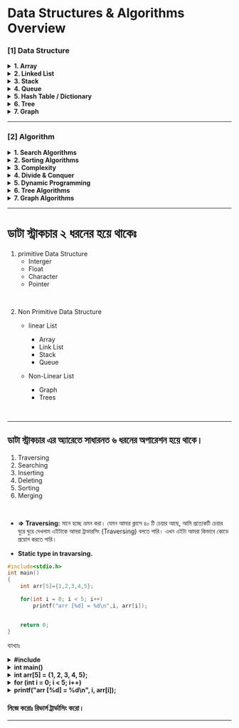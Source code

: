 # Data Structures & Algorithms Overview

### [1] Data Structure

<details>
<summary><strong>1. Array</strong></summary>

- Insert data  
- Delete data  
- Sorting data  
- Change array data  

</details>

<details>
<summary><strong>2. Linked List</strong></summary>

- Singly  
- Doubly  
- Circular  

</details>

<details>
<summary><strong>3. Stack</strong></summary>

- LIFO → <code>Last In First Out</code>  

</details>

<details>
<summary><strong>4. Queue</strong></summary>

- FIFO → <code>First In First Out</code>  
- Enqueue → Add Object  
- Dequeue → Remove Object  
- Priority Queue  

</details>

<details>
<summary><strong>5. Hash Table / Dictionary</strong></summary>

- Hashing Search  

</details>

<details>
<summary><strong>6. Tree</strong></summary>

- Binary Search Tree  

</details>

<details>
<summary><strong>7. Graph</strong></summary>

- Representation  
- Traversal  

</details>

---

### [2] Algorithm

<details>
<summary><strong>1. Search Algorithms</strong></summary>

- Linear Search  
- Binary Search  

</details>

<details>
<summary><strong>2. Sorting Algorithms</strong></summary>

- Bubble Sort  
- Selection Sort  
- Insertion Sort  
- Merge Sort  
- Quick Sort  

</details>

<details>
<summary><strong>3. Complexity</strong></summary>

- Big O Notation  
- Space Complexity  

</details>

<details>
<summary><strong>4. Divide & Conquer</strong></summary>
</details>

<details>
<summary><strong>5. Dynamic Programming</strong></summary>
</details>

<details>
<summary><strong>6. Tree Algorithms</strong></summary>

- BFS (Breadth-First Search)  
- DFS (Depth-First Search)  

</details>

<details>
<summary><strong>7. Graph Algorithms</strong></summary>

- Bellman-Ford Algorithm  

</details>

----

# ডাটা স্ট্রাকচার ২ ধরনের হয়ে থাকেঃ

1. primitive Data Structure 
    - Interger
    - Float
    - Character
    - Pointer

<br>

2. Non Primitive Data Structure
    - linear List
        - Array
        - Link List
        - Stack
        - Queue
    
    - Non-Linear List
        - Graph
        - Trees

<br>

--- 

## ডাটা স্ট্রাকচার এর অ্যারেতে সাধারনত ৬ ধরনের অপারেশন হয়ে থাকে।

1. Traversing
2. Searching
3. Inserting
4. Deleting
5. Sorting
6. Merging

<br>

- **=> Traversing:** মানে হচ্ছে ভ্রমন করা। যেমন আমার ক্লাসে ৪০ টি চেয়ার আছে, আমি প্রত্যেকটি চেয়ার ঘুরে ঘুরে দেখলাম এইটাকে আমরা ট্রাভারসিং (Traversing) বলতে পারি। এখন এইটা আমরা কিভাবে কোডে প্রয়োগ করতে পারি।

- **Static type in travarsing.**

```c
#include<stdio.h>
int main()
{
    int arr[5]={1,2,3,4,5};

    for(int i = 0; i < 5; i++)
        printf("arr [%d] = %d\n",i, arr[i]);


    return 0;
}
```

ব্যাখ্যাঃ 

<details><summary><strong>#include<stdio.h></strong></summary><br>

- এটি একটি header file
- `stdio.h` মানে Standard Input Output Header
- এখানে printf() ফাংশনটি ব্যবহারের জন্য এই লাইব্রেরি দরকার হয়।

<br>

</details>

<details><summary><strong>int main()</strong></summary><br>

- প্রতিটি C প্রোগ্রামের প্রধান ফাংশন হলো main()।
- প্রোগ্রাম এখান থেকেই শুরু হয়।

<br>

</details>

<details><summary><strong>int arr[5] = {1, 2, 3, 4, 5};</strong></summary><br>

- এখানে একটি পুরো সংখ্যা টাইপের অ্যারে ডিক্লিয়ার করা হয়েছে যার সাইজ ৫।
- অ্যারেটিতে শুরুতেই মান দেওয়া হয়েছে: ১, ২, ৩, ৪, ৫
- অ্যারেটির ইনডেক্স ০ থেকে ৪ পর্যন্ত যাবে:

```c
arr[0] = 1
arr[1] = 2
arr[2] = 3
arr[3] = 4
arr[4] = 5
```

<br>

</details>

<details><summary><strong>for (int i = 0; i < 5; i++)</strong></summary><br>

- এটি একটি for loop, যেখানে:
    - `int i = 0;` → লুপ শুরু হচ্ছে ০ থেকে
    - `i < 5;` → যতক্ষণ i পাঁচের চেয়ে ছোট, লুপ চলবে
    - `i++` → প্রতিবার লুপ চলার পর i এক করে বাড়বে

<br>

</details>

<details><summary><strong>printf("arr [%d] = %d\n", i, arr[i]);</strong></summary><br>

- এটি printf() ফাংশন, যা স্ক্রিনে তথ্য দেখায়।
- এখানে i মানে ইনডেক্স এবং arr[i] মানে সেই ইনডেক্সে থাকা মান।
- উদাহরণস্বরূপ, প্রথমবার:

```c
arr [0] = 1
```

```c
return 0;
```

- main() ফাংশনের শেষে return 0; মানে হচ্ছে প্রোগ্রাম সফলভাবে শেষ হয়েছে।

<br>

</details>

### **নিজে করোঃ রিভার্স ট্রার্ভাসিং করো।**

---